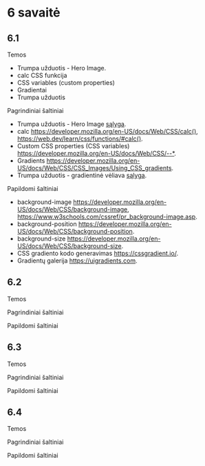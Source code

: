 # 6 savaitė

## 6.1

Temos

-   Trumpa užduotis - Hero Image.
-   calc CSS funkcija
-   CSS variables (custom properties)
-   Gradientai
-   Trumpa užduotis

Pagrindiniai šaltiniai

-   Trumpa užduotis - Hero Image [sąlyga](./6.1/assigments/hero-image/README.md).
-   calc <https://developer.mozilla.org/en-US/docs/Web/CSS/calc()>, <https://web.dev/learn/css/functions/#calc()>.
-   Custom CSS properties (CSS variables) <https://developer.mozilla.org/en-US/docs/Web/CSS/--*>.
-   Gradients <https://developer.mozilla.org/en-US/docs/Web/CSS/CSS_Images/Using_CSS_gradients>.
-   Trumpa užduotis - gradientinė vėliava [sąlyga](./6.1/assigments/gradient-flag/README.md).

Papildomi šaltiniai

-   background-image <https://developer.mozilla.org/en-US/docs/Web/CSS/background-image>, <https://www.w3schools.com/cssref/pr_background-image.asp>.
-   background-position <https://developer.mozilla.org/en-US/docs/Web/CSS/background-position>.
-   background-size <https://developer.mozilla.org/en-US/docs/Web/CSS/background-size>.
-   CSS gradiento kodo generavimas <https://cssgradient.io/>.
-   Gradientų galerija <https://uigradients.com>.

## 6.2

Temos

Pagrindiniai šaltiniai

Papildomi šaltiniai

## 6.3

Temos

Pagrindiniai šaltiniai

Papildomi šaltiniai

## 6.4

Temos

Pagrindiniai šaltiniai

Papildomi šaltiniai
